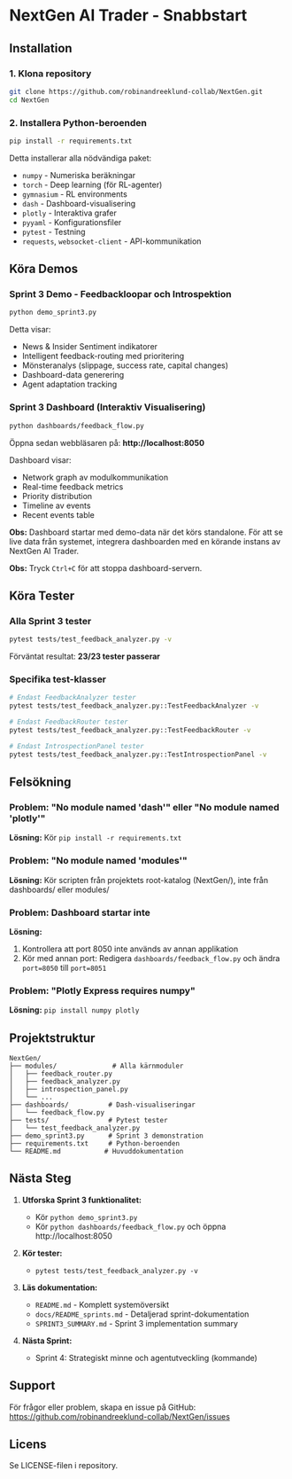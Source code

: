 # NextGen AI Trader - Snabbstart

## Installation

### 1. Klona repository
```bash
git clone https://github.com/robinandreeklund-collab/NextGen.git
cd NextGen
```

### 2. Installera Python-beroenden
```bash
pip install -r requirements.txt
```

Detta installerar alla nödvändiga paket:
- `numpy` - Numeriska beräkningar
- `torch` - Deep learning (för RL-agenter)
- `gymnasium` - RL environments
- `dash` - Dashboard-visualisering
- `plotly` - Interaktiva grafer
- `pyyaml` - Konfigurationsfiler
- `pytest` - Testning
- `requests`, `websocket-client` - API-kommunikation

## Köra Demos

### Sprint 3 Demo - Feedbackloopar och Introspektion
```bash
python demo_sprint3.py
```

Detta visar:
- News & Insider Sentiment indikatorer
- Intelligent feedback-routing med prioritering
- Mönsteranalys (slippage, success rate, capital changes)
- Dashboard-data generering
- Agent adaptation tracking

### Sprint 3 Dashboard (Interaktiv Visualisering)
```bash
python dashboards/feedback_flow.py
```

Öppna sedan webbläsaren på: **http://localhost:8050**

Dashboard visar:
- Network graph av modulkommunikation
- Real-time feedback metrics
- Priority distribution
- Timeline av events
- Recent events table

**Obs:** Dashboard startar med demo-data när det körs standalone. För att se live data från systemet, integrera dashboarden med en körande instans av NextGen AI Trader.

**Obs:** Tryck `Ctrl+C` för att stoppa dashboard-servern.

## Köra Tester

### Alla Sprint 3 tester
```bash
pytest tests/test_feedback_analyzer.py -v
```

Förväntat resultat: **23/23 tester passerar**

### Specifika test-klasser
```bash
# Endast FeedbackAnalyzer tester
pytest tests/test_feedback_analyzer.py::TestFeedbackAnalyzer -v

# Endast FeedbackRouter tester
pytest tests/test_feedback_analyzer.py::TestFeedbackRouter -v

# Endast IntrospectionPanel tester
pytest tests/test_feedback_analyzer.py::TestIntrospectionPanel -v
```

## Felsökning

### Problem: "No module named 'dash'" eller "No module named 'plotly'"
**Lösning:** Kör `pip install -r requirements.txt`

### Problem: "No module named 'modules'"
**Lösning:** Kör scripten från projektets root-katalog (NextGen/), inte från dashboards/ eller modules/

### Problem: Dashboard startar inte
**Lösning:** 
1. Kontrollera att port 8050 inte används av annan applikation
2. Kör med annan port: Redigera `dashboards/feedback_flow.py` och ändra `port=8050` till `port=8051`

### Problem: "Plotly Express requires numpy"
**Lösning:** `pip install numpy plotly`

## Projektstruktur

```
NextGen/
├── modules/              # Alla kärnmoduler
│   ├── feedback_router.py
│   ├── feedback_analyzer.py
│   ├── introspection_panel.py
│   └── ...
├── dashboards/          # Dash-visualiseringar
│   └── feedback_flow.py
├── tests/               # Pytest tester
│   └── test_feedback_analyzer.py
├── demo_sprint3.py      # Sprint 3 demonstration
├── requirements.txt     # Python-beroenden
└── README.md           # Huvuddokumentation

```

## Nästa Steg

1. **Utforska Sprint 3 funktionalitet:**
   - Kör `python demo_sprint3.py`
   - Kör `python dashboards/feedback_flow.py` och öppna http://localhost:8050

2. **Kör tester:**
   - `pytest tests/test_feedback_analyzer.py -v`

3. **Läs dokumentation:**
   - `README.md` - Komplett systemöversikt
   - `docs/README_sprints.md` - Detaljerad sprint-dokumentation
   - `SPRINT3_SUMMARY.md` - Sprint 3 implementation summary

4. **Nästa Sprint:**
   - Sprint 4: Strategiskt minne och agentutveckling (kommande)

## Support

För frågor eller problem, skapa en issue på GitHub:
https://github.com/robinandreeklund-collab/NextGen/issues

## Licens

Se LICENSE-filen i repository.
